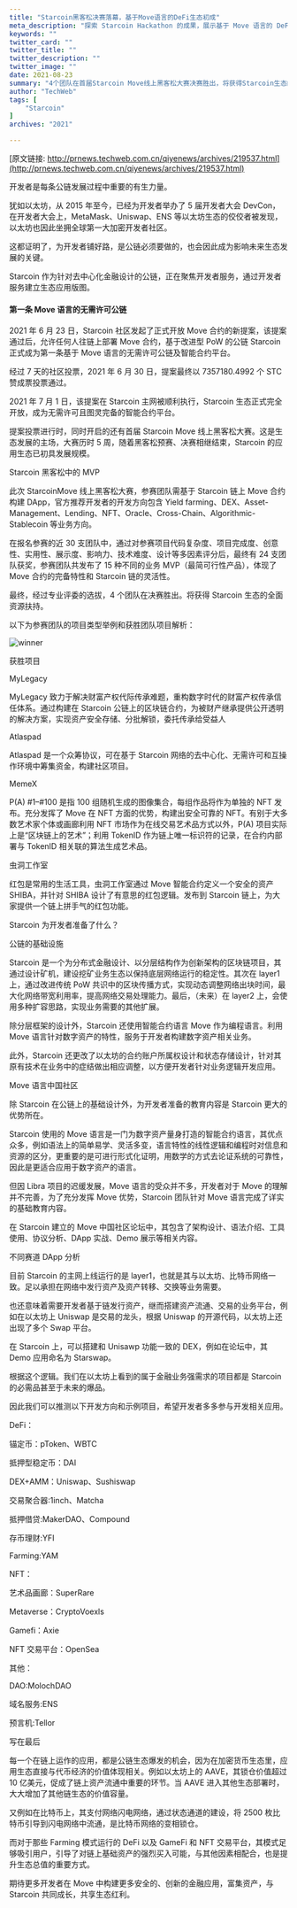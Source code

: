 ```yaml
---
title: "Starcoin黑客松决赛落幕，基于Move语言的DeFi生态初成"
meta_description: "探索 Starcoin Hackathon 的成果，展示基于 Move 语言的 DeFi 创新项目。"
keywords: ""
twitter_card: ""
twitter_title: ""
twitter_description: ""
twitter_image: ""
date: 2021-08-23
summary: "4个团队在首届Starcoin Move线上黑客松大赛决赛胜出，将获得Starcoin生态的全面资源扶持。"
author: "TechWeb"
tags: [
    "Starcoin"
]
archives: "2021"

---
```


[原文链接: http://prnews.techweb.com.cn/qiyenews/archives/219537.html](http://prnews.techweb.com.cn/qiyenews/archives/219537.html)

开发者是每条公链发展过程中重要的有生力量。

犹如以太坊，从 2015 年至今，已经为开发者举办了 5 届开发者大会 DevCon，在开发者大会上，MetaMask、Uniswap、ENS 等以太坊生态的佼佼者被发现，以太坊也因此坐拥全球第一大加密开发者社区。

这都证明了，为开发者铺好路，是公链必须要做的，也会因此成为影响未来生态发展的关键。

Starcoin 作为针对去中心化金融设计的公链，正在聚焦开发者服务，通过开发者服务建立生态应用版图。

#### 第一条 Move 语言的无需许可公链

2021 年 6 月 23 日，Starcoin 社区发起了正式开放 Move 合约的新提案，该提案通过后，允许任何人往链上部署 Move 合约，基于改进型 PoW 的公链 Starcoin 正式成为第一条基于 Move 语言的无需许可公链及智能合约平台。

经过 7 天的社区投票，2021 年 6 月 30 日，提案最终以 7357180.4992 个 STC 赞成票投票通过。

2021 年 7 月 1 日，该提案在 Starcoin 主网被顺利执行，Starcoin 生态正式完全开放，成为无需许可且图灵完备的智能合约平台。

提案投票进行时，同时开启的还有首届 Starcoin Move 线上黑客松大赛。这是生态发展的主场，大赛历时 5 周，随着黑客松预赛、决赛相继结束，Starcoin 的应用生态已初具发展规模。

Starcoin 黑客松中的 MVP

此次 StarcoinMove 线上黑客松大赛，参赛团队需基于 Starcoin 链上 Move 合约构建 DApp，官方推荐开发者的开发方向包含 Yield farming、DEX、Asset-Management、Lending、NFT、Oracle、Cross-Chain、Algorithmic-Stablecoin 等业务方向。

在报名参赛的近 30 支团队中，通过对参赛项目代码复杂度、项目完成度、创意性、实用性、展示度、影响力、技术难度、设计等多因素评分后，最终有 24 支团队获奖，参赛团队共发布了 15 种不同的业务 MVP（最简可行性产品），体现了 Move 合约的完备特性和 Starcoin 链的灵活性。

最终，经过专业评委的选拔，4 个团队在决赛胜出。将获得 Starcoin 生态的全面资源扶持。

以下为参赛团队的项目类型举例和获胜团队项目解析：

​![winner](/images/new/news/2108231707041129853381.png)

获胜项目

MyLegacy

MyLegacy 致力于解决财富产权代际传承难题，重构数字时代的财富产权传承信任体系。通过构建在 Starcoin 公链上的区块链合约，为被财产继承提供公开透明的解决方案，实现资产安全存储、分批解锁，委托传承给受益人

Atlaspad

Atlaspad 是一个众筹协议，可在基于 Starcoin 网络的去中心化、无需许可和互操作环境中筹集资金，构建社区项目。

MemeX

P(A) #1–#100 是指 100 组随机生成的图像集合，每组作品将作为单独的 NFT 发布。充分发挥了 Move 在 NFT 方面的优势，构建出安全可靠的 NFT。有别于大多数艺术家个体或画廊利用 NFT 市场作为在线交易艺术品方式以外，P(A) 项目实际上是“区块链上的艺术”；利用 TokenID 作为链上唯一标识符的记录，在合约内部署与 TokenID 相关联的算法生成艺术品。

虫洞工作室

红包是常用的生活工具，虫洞工作室通过 Move 智能合约定义一个安全的资产 SHIBA，并针对 SHIBA 设计了有意思的红包逻辑。发布到 Starcoin 链上，为大家提供一个链上拼手气的红包功能。

Starcoin 为开发者准备了什么？

公链的基础设施

Starcoin 是一个为分布式金融设计、以分层结构作为创新架构的区块链项目，其通过设计矿机，建设挖矿业务生态以保持底层网络运行的稳定性。其次在 layer1 上，通过改进传统 PoW 共识中的区块传播方式，实现动态调整网络出块时间，最大化网络带宽利用率，提高网络交易处理能力。最后，（未来）在 layer2 上，会使用多种扩容思路，实现业务需要的其他扩展。

除分层框架的设计外，Starcoin 还使用智能合约语言 Move 作为编程语言。利用 Move 语言针对数字资产的特性，服务于开发者构建数字资产相关业务。

此外，Starcoin 还更改了以太坊的合约账户所属权设计和状态存储设计，针对其原有技术在业务中的症结做出相应调整，以方便开发者针对业务逻辑开发应用。

Move 语言中国社区

除 Starcoin 在公链上的基础设计外，为开发者准备的教育内容是 Starcoin 更大的优势所在。

Starcoin 使用的 Move 语言是一门为数字资产量身打造的智能合约语言，其优点众多，例如语法上的简单易学、灵活多变，语言特性的线性逻辑和编程时对信息和资源的区分，更重要的是可进行形式化证明，用数学的方式去论证系统的可靠性，因此是更适合应用于数字资产的语言。

但因 Libra 项目的迟缓发展，Move 语言的受众并不多，开发者对于 Move 的理解并不完善，为了充分发挥 Move 优势，Starcoin 团队针对 Move 语言完成了详实的基础教育内容。

在 Starcoin 建立的 Move 中国社区论坛中，其包含了架构设计、语法介绍、工具使用、协议分析、DApp 实战、Demo 展示等相关内容。

不同赛道 DApp 分析

目前 Starcoin 的主网上线运行的是 layer1，也就是其与以太坊、比特币网络一致。足以承担在网络中发行资产及资产转移、交换等业务需要。

也还意味着需要开发者基于链发行资产，继而搭建资产流通、交易的业务平台，例如在以太坊上 Uniswap 是交易的龙头，根据 Uniswap 的开源代码，以太坊上还出现了多个 Swap 平台。

在 Starcoin 上，可以搭建和 Unisawp 功能一致的 DEX，例如在论坛中，其 Demo 应用命名为 Starswap。

根据这个逻辑。我们在以太坊上看到的属于金融业务强需求的项目都是 Starcoin 的必需品甚至于未来的爆品。

因此我们可以推测以下开发方向和示例项目，希望开发者多多参与开发相关应用。

DeFi：

锚定币：pToken、WBTC

抵押型稳定币：DAI

DEX+AMM：Uniswap、Sushiswap

交易聚合器:1inch、Matcha

抵押借贷:MakerDAO、Compound

存币理财:YFI

Farming:YAM

NFT：

艺术品画廊：SuperRare

Metaverse：CryptoVoexls

Gamefi：Axie

NFT 交易平台：OpenSea

其他：

DAO:MolochDAO

域名服务:ENS

预言机:Tellor

写在最后

每一个在链上运作的应用，都是公链生态爆发的机会，因为在加密货币生态里，应用生态直接与代币经济的价值体现相关。例如以太坊上的 AAVE，其锁仓价值超过 10 亿美元，促成了链上资产流通中重要的环节。当 AAVE 进入其他生态部署时，大大增加了其他链生态的价值容量。

又例如在比特币上，其支付网络闪电网络，通过状态通道的建设，将 2500 枚比特币引导到闪电网络中流通，是比特币网络的变相锁仓。

而对于那些 Farming 模式运行的 DeFi 以及 GameFi 和 NFT 交易平台，其模式足够吸引用户，引导了对链上基础资产的强烈买入可能，与其他因素相配合，也是提升生态总值的重要方式。

期待更多开发者在 Move 中构建更多安全的、创新的金融应用，富集资产，与 Starcoin 共同成长，共享生态红利。
